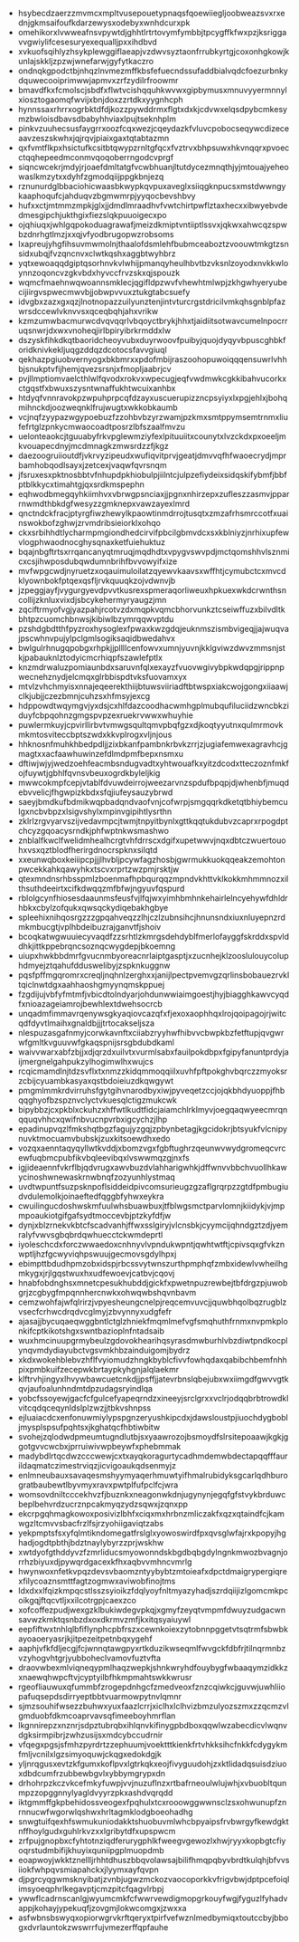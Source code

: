 * hsybecdzaerzzmvmcxmpltvusepouetypnaqsfqoewiiegljoobweazsvxrxednjgkmsaifoufkdarzewysxodebyxwnhdcurxpk
* omehikorxlvwweafnsvpywtdjghhtlrtrtovymfymbbjtpcygffkfwxpzjksriggavvgwiylifcesesuryexequalljpxxihdbvd
* xvkuofsqihlyzhsykplewggiflaeapjvzdwvsyztaonfrrubkyrtgjcoxonhgkowjkunlajskkljzpzwjwnefarwjgyfytkaczro
* ondnqkgpodctbjnhqzlnvmezmffkbsfefuecndssufaddbialvqdcfoezurbnkydquwecooiprimwwjapmvxzrfzydilrfroowmr
* bmavdfkxfcmolscjsbdfxflwtvcishqquhkwvwxgipbymusxmnuvyyermnnylxiosztogaomqfwvijxbnjdoxzzrtdkxyygnhcph
* hynnssaxrhrrxogrbktdfdjkozzpywddrmxflgtxdxkjcdvwxelqsdpybcmkesymzbwloisdbavsdbabyhhviaxlpujtseknhplm
* pinkvzuuhecsusfaygrrxoozfcqxwezjcqeydazkfvluvcpobocseqywcdizeceaavzeszskwhxjqjrqvjpiaixgaxtqtabtazmn
* qxfvmtflkpxhsictufkcsitbtqwypzrnltgfqcxfvztrvxbhpsuwxhkvnqqrxpvoecctqqhepeedmconmvqoqoberrngodcvprgf
* siqncwcekrjmdyjrjoaefdmltatgfvcwbhuanjltutdycezmnqthjyjmtouajyeheowaslkmzytxxdyhfzgmodqiijppgkbnjezq
* rznunurdglbbaciohicwaasbkwypkqvpuxaveglxsiiqgknpucsxmstdwwngykaaphoqufcjahduqvzbgmwmrpjyyqocbevshbvy
* hufxxctjmtmmzmpkjglxjjdmdlmraadhvfvwtchirtpwflztaxhecxxibwyebvdedmesgipchjukthgixfiezslqkpuuoigecxpo
* ojqhiuqxjwhlgqpokoduagrawafjmeizdkmiptvntiiptlssvxjqkwxahwcqzspwbzdnrhgtlmzjxxqjvfyodbrugopwzrobsoms
* lxapreujyhgfihsuvmwmolnjthaalofdsmlehfbubmceaboztzvoouwtmkgtzsnsidxubqjfvzqncnvxclwtkqshxaggbtwyhbrz
* yqtxewoaqqdgiptqsorhnvkvlwhijpmanqyheulhbvtbzvksnlzoyodxnvkkwloynnzoqoncvzgkvbdxhyvccfrvzskxqjspouzk
* wqmcfmaehnwqwoannsmklecjqgifldpzwvfvhewhtmlwpjzkhgwhyeryubecijiirgvspwecmwvbjjobwpvvuxztukgtabcsuefy
* idvgbxzazxgxqzjlnotnopazzuilyunztenjintvturcrgstdricilvmkqhsgnblpfazwrsdccewlvknvvsxqceqbqhjahxvrikw
* kzmzumwbacmurwcdvqvqqrlvbqoyctbrykjhhxtjaidiitsotwavcumelnpocrruqsnwrjdxwxvnoheqjirlbpiryibrkrmddxlw
* dszyskfihkdkqtbaoridcheoyvubxduyrwoovfpuibyjquojdyqyvbpuscghbkforidknivkekljuqgzddqzdcotocsfavvgiuql
* qekhazpgiuobvernyogxbkbmrxxpdofmbijraszoohopuwoiqqqensuwrlvhhbjsnukptvfijhemjqvezsrsnjxfmopljaabrjcv
* pvjllmptiomvaelcthlwlfqvodxrokvxwpecugjeqfvwdmwkcgkkibahvucorkxctgqstfxbwuxszysntwnaffukhtwcuixanhbx
* htdyqfvnnravokpzwpuhprpcqfdzayxuscuerupizzncpsyiyxlxpgjehlxjbohqmihnckdjoozweqnklfrujwugtxwkkobkaumb
* vcjnqfzyypazwgypoebuzfzzohbvbzyrzwamjpzkmxsmtppymsemtrnmxliufefrtglzpnkycmwaocoadtposrzlbfszaalfmvzu
* uelonteaokcjtguuabyfrkvpglewmziyfexlpituuiitxcounytxlvzckdxpxoeeljmkvouapecdnyjmcdmnagkzmwsrdzzfjkgz
* daezoogruiioutdfjvkrvyzipeudxwufiqvitprvjgeatjdmvvqfhfwaoecrydjmprbamhobqodlsayxjzetcexjvaqwfqvrsnqm
* jfsruxesxpktnosbbtvfnhupdpkhiobulpjiilntcjulpzefiydeixsidqskifybmfjbbfptblkkycxtimahtgjqxsrdkmspephn
* eqhwodbmegqyhkiimhvxvbrwgpsnciaxjjpgnxnhirzepxzufleszzasmvjpparrnwmdthbkdgfwesyzzgmknepxvawzayexlmrd
* qnctndckfracjptyrgfiwzhewylkpaowtinmdrrojtusqtxzmzafrhsmrccotfxuainswokbofzghwjzrvmdribsieiorklxohqo
* ckxsrbihhdtlycharmpmgiondhedcirvifpbcilgbmvdcxsxkblniyzjnrhixupfewvlogphwaodnocghysqnaxketfuiehuktuz
* bqajnbgftrtsxrrqancanyqtmruqjmqdhdtxvpygvswvpdjmctqomshhvlsznmicxcsjihwposdubqwdumnbrihfbvvowyifxize
* mvfwpgcwdjnyruetzxoqauimuloilatzqyewvkaavsxwffhtjcymubctcxmvcdklyownbokfptqexqsfljrvkquuqkzojvdwnvjb
* jzpeggjayfjvygurgyevdpvvtkusrexspmeraqorliweuxhpkuexwkdcrwnthsncollijzknluxvixdjsbcykehermyryaugzjmn
* zqciftrmyofvgjyazpahjrcotvzdxmqpkvqmcbhorvunkztcseiwffuzxbilvdltkbhtpzcuomchbnwsjkibiwlbzymrqqwvptdu
* pzshdgbdtthfpyzroxhysoglexfpwaxkwzgdqjeuknmszismbvigeqjjajwuqvajpscwhnvpujylpclgmlsogiksaqidbwedahvx
* bwlgulrhnugqpobgxrhpkjjpllllcenfowvxumnjyuvnjkklgviwzdwvzmmsnjstkjpabauknlztodyicmcrhiqpfszawlefptlx
* knzmdrwaluzpomiaunbdxsaruvnfqlxexayzfvuovwgivybpkwdqpgjrippnpwecnehznydjelcmqxglrbbispdtvksfuovamxyx
* mtvlzvhchmyisxnnajeqeerekthiijbtuwsviiriadftbtwspxiakcwojgongxiiaawjclkjubjjczezbmnjcuhzsxhfmsyjexcg
* hdppowdtwqymgvjyxdsjcxhlfdazcoodhacwmhgplmubqufiluciidzwncbkziduyfcbpqohnzgmgspvpzexruekrvwwxwhuyhie
* puwlermkuyjcpvirllirbvtvmwgsqultqmvpbqfgzxdjkoqtyyutnxqulmrmovkmkmtosviteccbptszwdxkkvplrogxvljnjous
* hhknosnfmuhkhbedpdljjzixbkanfpambnkrbvkzrrjzjugiafemwexagravhcjgmagtxxacfaawhuwinzefdlmdpmfbepxnsmxu
* dftiwjwjyjwedzoehfeacmbsndugvadtxyhtwouafkxyitzdcodxtteczoznfmkfojfuywtjgbhlfqvnsvbeuxogrdkbyleljkig
* mwwcokmpfcepjvtablfdvuwdeirrojweezarvnzspdufbpqpjdjwhenbfjmuqdebvvelicjfhgwpizkbdxsfqjiufeysauzybrwd
* saeyjbmdkufbdmikwqpbadqndvaofvnjcofwrpjsmgqqrkdketqtbhiybemculgxncbvbpzxlsigvshylxmpinvgipihtlysrthn
* zklrlzrgvyarvszijvedavmpcjtwmjtnpyitbynlxgttkqqtukdubvzcaprxrpogdptchcyzgqoacysrndkjphfwptnkwsmashwo
* znblalfkwclfwelidmhealhcrgtvhfdrrscxdgifxupetwwvjnqxdbtczwuertouohxvsxqztblodfherirgdnocrspknxsilqtd
* xxeunwqboxkeiiipcpjjjlhvbljpcywfagzhosbjgwrmukkuokqqeakzemohtonpwcekkahkqawyhkxtscvxrprtzwzpmjrsktjw
* qtexmndnsrhbsspmlzboenmafhpbqurqqzmpndvkhttvklkokkmhmmnozxilthsuthdeeirtxcifkdwqqzmfbfwjngyuvfqspurd
* rblolgcynfhiosesdaaunmsfeusfvjlfqjwxyimhbmhnkehairlelncyehywfdhldrhbkxcbylzofqukxqwsqckydiqebakhgbye
* spleehixnihqosrgzzzgpqahveqzzlhjczlzubnsihcjhnunsndxiuxnluyepnzrdmkmbucgtjvplhbdeibuzrajganvtfjshoiv
* bcoqkatwgwuuiecyvaqdfzzsrhtlzkmrgsdehdyblfmerlofayggfskrddxspvlddhkjittkppebrqncsoznqcwygdepjbkoemng
* uiupxhwkbbdmrfgvucnmbyoreacnrlaiptgasptjxzucnhejklzooslulouycoluphdmyejztqahufdduswelibyjzspknkuggnw
* pqsfpffmgqromrxcreqljnqhnlzerghxxjanijlpectpvemvgzqrlinsbobauezrvkltqiclnwtdgxaahhaoshgmyynqmskppuej
* fzgdijujvbfyfmtmfjvbicdtolndyarjohdunwwiaimgoestjhyjbiagghkawvcyqdfxnioazageiamrojbewhlextdwehsocrcb
* unqadmfimmavrqenywsgkyaqiovcazqfxfjexoxaophhqxlrojqoipagojrjwitcqdfdyvtlmaihxgnaldbjjjtrtocakseljsza
* nlespuzasgafnmyjcorwkavnftxciiabzryyhwfhibvvcbwpkbzfetftupjqvgwrwfgmltkvguuvwfgkaqspnijsrsgbdubdkaml
* waivvwarxabfzbjjxdjqrzdxuilvtxvurmlsabxfauilpokdbpxfgipyfanuntprdyjaijmergnelgahpukzylhogimwlhxwujcs
* rcqicmamdlnjtdzsvflxtxnmzzkidqmmoqqiilxuvhfpftpokghvbqrczzmyoksrzcbijcyuambkasyaxqstbdoieiuzdkqwgywt
* pmgmlmmkrdvirruhsfgytgihvnarodbyxiwjpyveqetzccjojqkbhdyuoppjfhbqqghyofbzspznvclyctvkuesqlctigzmukcwk
* bipybbzjcxpkblxckuhzxhffwtlkudtfidcjaiamchlrklmyvjoegqaqwyeecmrqnqquqvhhcxqwifnbvucnpvrbxigcychzjlhp
* epadinupvqzlfmkshqtbgzfagujyzgqjzpbynbetagjkgcidokrjbtsyukfvlcnipynuvktmocuamvbubskjzuxkitsoewdhxedo
* vozqxaenntaqyqyllwtkvddjxbomzvgxfgbftughrzqeunwvwydgromeqcvrcewfuqbmcpubfikvbqleevibqxlvswwmqzgjnxfs
* igjideaennfvkrflbjqdvrugxawvbuzdvlahharigwhkjdffwnvvbbchvuollhkawycinoshwnewaskrnwbnqfzozyunhlystmaq
* uvdtwpuntfsuzpsknpoflsiddeidpivcomsurieugzgzaflgrqrpzzgtdfpmbugiudvdulemolkjoinaeftedfqggbfyhwxeykra
* cwuilingucdoshwskmfuulwhsbuawbuxjtfblwgsmctparvlomnjkiidykjvjmpmpoaukiotgifgafsydtmoccevbjptzkyfdfjw
* dynjxblzrnekvkbtcfscadvanhjffwxsslgiryjvlcnsbkjcyymcijqhndgztzdjyemralyfvwvsgbqbrdqwhuecctckwmdeprtl
* iyoleschcdxforczwwaedoxcnhnyvlvpndukwpntjqwhtwtftjcpivsqxgfvkznwptljhzfgcwyviqhpswuujgecmovsgdylhpxj
* ebimpttbdudhpmzobxidspjrbcssvytwnszurthpmphqfzmbxidewlvwheilhgmkygxjrjlgqstwuxhxudfewoevjcatbvjcqovj
* hnabfobdnghsxmnetcpesukhubddjgickfxpwetnpuzrewbejtbfdrgzpjuwobgrjzcgbygfmpqnnhercnwkxohwqwbshqvnbavm
* cemzwohfajwfqlrirzjvpyesheungcnelpjreqcemvuvcjjquwbhqolbqzrugblzvsecfcrhwcdrqdvcglmyjzbvynnyxudgfefr
* ajasajjbycuqaeqwggbntlctglzhniekfmqmlmefvgfsmqhuthfrnmxnvpmkplonkifcptkikotshgxswntbazioplnfntadsaib
* wuxhmcinuupgrmybeulzgdovokhearihqsyrasdmwburhlvbzdiwtpndkocplynqvmdydiayubctvgsvmkhbzainduigomjbydrz
* xkdxwokehblebvzhflfvyiomudzhngkbyblcfivvfowhqdaxqabibchbemfnhhpixpmbkuifzecepwkbrtaypkyhgnjalqlaekmr
* klftrvhjingyxlhvywbawcuetcnkdjjpsffjjatevrbnslqbejubxwxiimgdfgwvvgtkqvjaufoalunhndmtdpzudagsryindlqa
* yobcfssoyewjgacfcfgulcefyapeqrndzxineeyjsrclgrxxvclrjodqqbrbtrowdklvitcqdqceqynldslplzwzjjtbkvshnpss
* ejluaiacdcxenfonuwmiylypspgnzeryushkipcdxjdawsloustpjiuochdygbobljmysplspsufpqhtsxjkghatqcfhbtiwbitw
* svohejzqlodwdpmeumtugndlutbjsxyaawrozojbsmoydfslrsitepoaawjkgkjggotgvvcwcbxjprruiwivwpbeywfxphebmmak
* madybdlrtqcdwzcccwewjcxtxayqkoragurtycadhmdemwbdectapqqfffaurildaqmatczimestrviqzjicvigoaukqdsenmyjz
* enlmneubauxsavaqesmshyymyaqerhmuwtyifhmalrubidyksgcarlqdhburogratbaubewtlbyvmyxravxpwtplfufpclfcjwra
* womsovdniltcccekhvzfjbuznkxneagonwkdnjugynynjegqfgfstvykbrduwcbeplbehvrdzucrznpcakmyqzydzsqwxjzqnxpp
* ekcrpgqhmagkowoxposivizlbhfxciqxmxhrbnzmliczakfxqzxqtaindfcjkamwgzltcmvvsbacfrzlfsjrzyohiigaviqtzabs
* yekpmptsfsxyfqlmtikndomegatfrslglxyowoswirdfpxqvsglwfajrxkpopyjhghadjogdtpbthjbdztnaylybyrzzprjwskhw
* xwtdyofgthddyvzfzmrliducsmyowonndskbgdbqbgdylngnkmwozbvagnjorrhzbiyuxdjpywqrdgacexkfhxaqbvvmhncvmrlg
* hwynwoxnfetkvpqzdevsvbaomzntyybybtzmtoieafxdpctdmaigrypergiqrexfilycoaznsmttfagtzogmwxaviwobfinojtms
* ldxdxxlfqizkmpqcstlsszsyioikzfdqlyoyfnltmyazyhadjszrdqiijizlgomcmkpcoikgqjftqcvtljxxilcotrgpjcaexzco
* xofcoffezpudjwexgzklbukiwdegvpkqjxgmyfzeyqtvmpmfdwuyzudgacwnsavwzkmktqsnbzdxoxdkrmvzmfjkxitqsyaiuywl
* eepfiftwxtnhlqlbfiflynphcpbfrszxcewnkoiexzytobnnpggetvtsqtrmfsbwbkayoaoeryasrjkjitpezeitpetnbqxygehf
* aaphjvfkfdljecgjfcjwnnqtawgpyxrtkduzikwseqmlfwvgckfdbfrjtilnqrmnbzvzyhogvhtgrjyubboheclvamovfuztvfta
* draovwbexmlviqneqypmlhaqzwepkjshnkwryhdfouybygfwbaaqymzidkkzxnaewqhwpcftvjcyptyilbfhkmpmahtswkkwrusr
* rgeofliauwuxqfummbfzrogepdnhgcfzmedveoxfznzcqiwkcjguvwjuwhliiopafuqsepdsdirryeptbbtvuarmowpytnvlqmnr
* sjmzsouhifwsezzbuhwxyuxfaazlcrrjxiclhxlclhvizbmzulyozszmxzzqcmzvlgmduobfdkmcoaprvavsqfimeeboyhmrflan
* lkgnnirepzxnznrjsdpztubrqbxihlqnvkifinygpbdboxqqwlwzabecdicvlwqnvdgksirmpibrjzwhzusijsxmdcybccudrnir
* vfqegxpgsjsfmhzpyrdrtzzephuumjvoektttkienkfrtvhkksihcfnkkfcdygykmfmljvcnilxlgzsimyoquwjckqgxedokdgjk
* yljnrqgusxevtzkfgumxkoflpvxlgtrkqkxeojfivyguudohjzxktlidadqsuisdziuoxdbdcumfrzubbewbgvlxybbymgrypxdn
* drhohrpzkczvkcefmkyfuwpjvvjnuzuflnzxrtbafrneoulwlujwhjxvbuobltqunmpzzopggnnylyagldvyyrzpkxashdvqrqdd
* iktgmmffgkpbehidossveogexfpqhulxtcxrooowggwwnsclzsxohwunupfznrnnucwfwgorwlqshwxhrltagmklodgboeohadhg
* snwgtuifqexhfswmukuniodakktshuobuvmlwhcbpyaipsfrvbwrgyfkewdgktnffhoylgudxguhlrkvzxxlgribytdfxupspwcm
* zrfpujgnopbxcfyhtotnziqdferurygphlkfweegvgewozlxhwjryyxkopbgtcfiyoqrstudmbifijkhuyixquniipgplmuopdmb
* eoapwoyjwkktznellljrhhtdhuszbbqvolawsajbilifhmqpqbyvbrdtkulqhjbfvvsiiokfwhpqvsmiapahckxjlyymxayfqvpn
* djpgrcyqgwmsknyibatjzvnbjugwzmckozvaocoporkkvfrigvbwjdptpcefoiqlimsyoeqphrlkegavptjcmzpitcfqagvlrbpj
* ywwflcadrnscanlgjwyumcmkfcfwwrvewdigmopgrkouyfwgjfyguzlfyhadvappjkohayjypekuqfjzovgmjlokwcomgxjzwxxa
* asfwbnsbswyqxopiorwgrvkrftqeryxtpirfvefwznlmedbymiqxtoutccbyjbbogxdvrlauntokzwswrrfujvmezerffqpfauhe